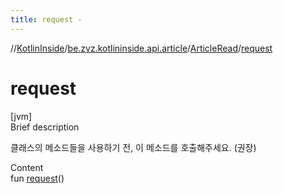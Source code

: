 ```yaml
---
title: request -
---
```

//[KotlinInside](../../index.md)/[be.zvz.kotlininside.api.article](../index.md)/[ArticleRead](index.md)/[request](request.md)



# request  
[jvm]  
Brief description  


클래스의 메소드들을 사용하기 전, 이 메소드를 호출해주세요. (권장)

  
Content  
fun [request](request.md)()  



